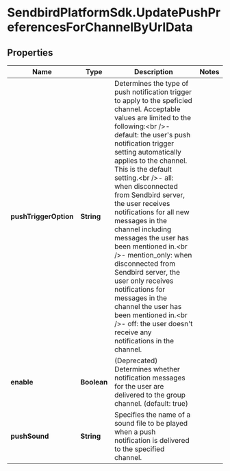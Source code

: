 # SendbirdPlatformSdk.UpdatePushPreferencesForChannelByUrlData

## Properties

Name | Type | Description | Notes
------------ | ------------- | ------------- | -------------
**pushTriggerOption** | **String** | Determines the type of push notification trigger to apply to the speficied channel. Acceptable values are limited to the following:&lt;br /&gt;- default: the user&#39;s push notification trigger setting automatically applies to the channel. This is the default setting.&lt;br /&gt;- all: when disconnected from Sendbird server, the user receives notifications for all new messages in the channel including messages the user has been mentioned in.&lt;br /&gt;- mention_only: when disconnected from Sendbird server, the user only receives notifications for messages in the channel the user has been mentioned in.&lt;br /&gt;- off: the user doesn&#39;t receive any notifications in the channel. | 
**enable** | **Boolean** | (Deprecated) Determines whether notification messages for the user are delivered to the group channel. (default: true) | 
**pushSound** | **String** | Specifies the name of a sound file to be played when a push notification is delivered to the specified channel. | 


